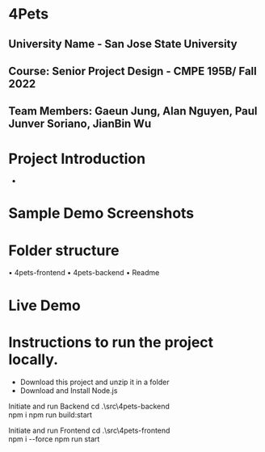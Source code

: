 # 4Pets
## University Name - San Jose State University 
## Course: Senior Project Design - CMPE 195B/ Fall 2022
## Team Members: Gaeun Jung, Alan Nguyen, Paul Junver Soriano, JianBin Wu

# Project Introduction 
-
# Sample Demo Screenshots 

# Folder structure
• 4pets-frontend 
• 4pets-backend 
• Readme

# Live Demo

# Instructions to run the project locally.
-   Download this project and unzip it in a folder
-   Download and Install Node.js

Initiate and run Backend
cd .\src\4pets-backend\
npm i
npm run build:start

Initiate and run Frontend
cd .\src\4pets-frontend\
npm i --force
npm run start
